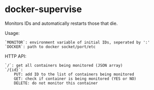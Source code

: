 docker-supervise
================

Monitors IDs and automatically restarts those that die.

Usage:

	`MONITOR`: environment variable of initial IDs, seperated by ':'
	`DOCKER`: path to docker socket/port/etc

HTTP API:

    `/`: get all containers being monitored (JSON array)
    `/{id}`:
        PUT: add ID to the list of containers being monitored
        GET: check if container is being monitored (YES or NO)
        DELETE: do not monitor this container
